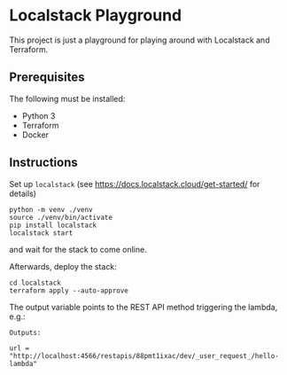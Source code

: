 # Localstack Playground

This project is just a playground for playing around with Localstack and Terraform.

## Prerequisites
The following must be installed:
* Python 3
* Terraform
* Docker

## Instructions

Set up `localstack` (see https://docs.localstack.cloud/get-started/ for details)

```shell
python -m venv ./venv
source ./venv/bin/activate
pip install localstack
localstack start
```
and wait for the stack to come online.

Afterwards, deploy the stack:
```shell
cd localstack
terraform apply --auto-approve
```

The output variable points to the REST API method triggering the lambda, e.g.:
```shell
Outputs:

url = "http://localhost:4566/restapis/88pmt1ixac/dev/_user_request_/hello-lambda"
```
